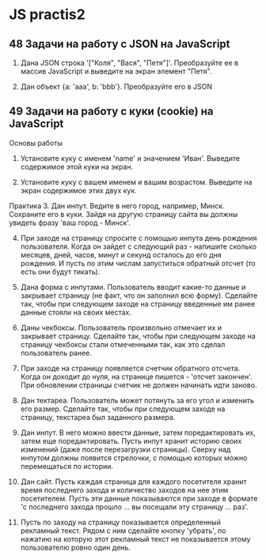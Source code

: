 # JS practis2

## 48 Задачи на работу с JSON на JavaScript
1. Дана JSON строка '["Коля", "Вася", "Петя"]'. Преобразуйте ее в массив JavaScript и выведите на экран элемент "Петя".

2. Дан объект {a: 'aaa', b: 'bbb'}. Преобразуйте его в JSON

## 49 Задачи на работу с куки (cookie) на JavaScript

Основы работы
1. Установите куку с именем 'name' и значением 'Иван'. Выведите содержимое этой куки на экран. 

2. Установите куку с вашем именем и вашим возрастом. Выведите на экран содержимое этих двух кук. 

Практика
3. Дан инпут. Ведите в него город, например, Минск. Сохраните его в куки. Зайдя на другую страницу сайта вы должны увидеть фразу 'ваш город - Минск'.

4. При заходе на страницу спросите с помощью инпута день рождения пользователя. Когда он зайдет с следующий раз - напишите сколько месяцев, дней, часов, минут и секунд осталось до его дня рождения. И пусть по этим числам запуститься обратный отсчет (то есть они будут тикать).

5. Дана форма с инпутами. Пользователь вводит какие-то данные и закрывает страницу (не факт, что он заполнил всю форму). Сделайте так, чтобы при следующем заходе на страницу введенные им ранее данные стояли на своих местах.

6. Даны чекбоксы. Пользователь произвольно отмечает их и закрывает страницу. Сделайте так, чтобы при следующем заходе на страницу чекбоксы стали отмеченными так, как это сделал пользователь ранее. 

7. При заходе на страницу появляется счетчик обратного отсчета. Когда он доходит до нуля, на странице пишется - 'отсчет закончен'. При обновлении страницы счетчик не должен начинать идти заново. 

8. Дан тектареа. Пользователь может потянуть за его угол и изменить его размер. Сделайте так, чтобы при следующем заходе на страницу, текстареа был заданного размера.

9. Дан инпут. В него можно ввести данные, затем поредактировать их, затем еще поредактировать. Пусть инпут хранит историю своих изменений (даже после перезагрузки страницы). Сверху над инпутом должны появится стрелочки, с помощью которых можно перемещаться по истории. 

10. Дан сайт. Пусть каждая страница для каждого посетителя хранит время последнего захода и количество заходов на нее этим посетителем. Пусть эти данные показываются при заходе в формате 'с последнего захода прошло ... вы посещали эту страницу ... раз'. 

11. Пусть по заходу на страницу показывается определенный рекламный текст. Рядом с ним сделайте кнопку 'убрать', по нажатию на которую этот рекламный текст не показывается этому пользователю ровно один день.
